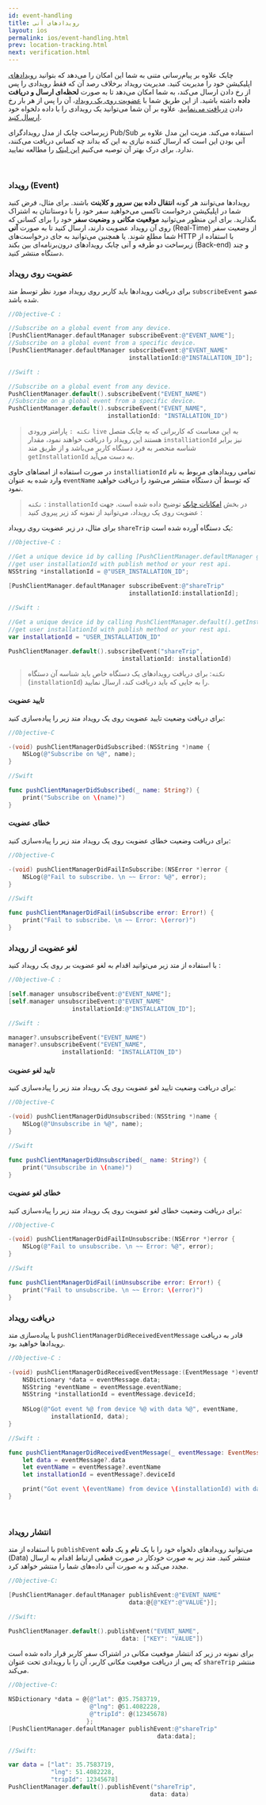 ```yaml
---
id: event-handling
title: رویدادهای آنی
layout: ios
permalink: ios/event-handling.html
prev: location-tracking.html
next: verification.html
---
```


چابک علاوه بر پیام‌رسانی متنی به شما این امکان را می‌دهد که بتوانید [رویدادهای](/ios/event-handling.html#رویداد-event) اپلیکیشن خود را مدیریت کنید. مدیریت رویداد برخلاف رصد آن که فقط رویدادی را پس از رخ دادن ارسال می‌کند، به شما امکان می‌دهد تا به صورت **لحظه‌ای ارسال و دریافت داده** داشته باشید. از این طریق شما با [عضویت روی یک رویداد](/ios/event-handling.html#عضویت-روی-رویداد)، آن را پس از هر بار رخ دادن [دریافت می‌نمایید](/ios/event-handling.html#دریافت-رویداد). علاوه بر آن شما می‌توانید یک رویدادی را با داده دلخواه خود [ارسال کنید](/android/event-handling.html#انتشار-رویداد).

زیرساخت چابک از مدل رویدادگرای Pub/Sub استفاده می‌کند. مزیت این مدل علاوه بر آنی بودن این است که ارسال کننده نیازی به این که بداند چه کسانی دریافت می‌کنند، ندارد. برای درک بهتر آن توصیه می‌کنیم [این لینک](https://en.wikipedia.org/wiki/Publish%E2%80%93subscribe_pattern) را مطالعه نمایید.

<Br>

### رویداد (Event)

رویدادها می‌توانند هر گونه **انتقال داده بین سرور و کلاینت** باشند. برای مثال، فرض کنید شما در اپلیکیشن درخواست تاکسی می‌خواهید سفر خود را با دوستانتان به اشتراک بگذارید. برای این منظور می‌توانید **موقعیت مکانی** و **وضعیت سفر** خود را برای کسانی که روی آن رویداد عضویت دارند، ارسال کنید تا به صورت **آنی‌** (Real-Time) از وضعیت سفر شما مطلع شوند. یا همچنین می‌توانید به جای درخواست‌های HTTP با استفاده از زیرساخت دو طرفه و آنی چابک رویدادهای درون‌برنامه‌ای بین بکند (Back-end) و چند دستگاه منتشر کنید.  

###  عضویت روی رویداد

برای دریافت رویدادها باید کاربر روی رویداد مورد نظر توسط متد `subscribeEvent` عضو شده باشد.

```objectivec 
//Objective-C :

//Subscribe on a global event from any device.  
[PushClientManager.defaultManager subscribeEvent:@"EVENT_NAME"];
//Subscribe on a global event from a specific device.  
[PushClientManager.defaultManager subscribeEvent:@"EVENT_NAME"
                                  installationId:@"INSTALLATION_ID"];
```
``` swift
//Swift :

//Subscribe on a global event from any device.  
PushClientManager.default().subscribeEvent("EVENT_NAME")
//Subscribe on a global event from a specific device.  
PushClientManager.default().subscribeEvent("EVENT_NAME",
                            installationId: "INSTALLATION_ID")
```
> `نکته :` پارامتر ورودی `live` به این معناست که کاربرانی که به چابک متصل هستند این رویداد را دریافت خواهند نمود، مقدار `installiationId`  نیز برابر شناسه منحصر به فرد دستگاه کاربر می‌باشد و از طریق متد  `getInstallationId` به دست می‌آید.

در صورت استفاده از امضاهای حاوی `installiationId` تمامی رویدادهای مربوط به نام وارد شده به عنوان `eventName` که توسط آن دستگاه منتشر می‌شود را دریافت خواهید نمود.
> `نکته` : `installationId` در بخش [امکانات‌ چابک](/ios/features.html) توضیح داده شده است.
جهت عضویت روی یک رویداد، می‌توانید از نمونه کد زیر پیروی کنید :

برای مثال، در زیر عضویت روی رویداد `shareTrip` یک دستگاه آورده شده است:

```objectivec 
//Objective-C :

//Get a unique device id by calling [PushClientManager.defaultManager getInstallationId];
//get user installationId with publish method or your rest api.
NSString *installationId = @"USER_INSTALLATION_ID";
    
[PushClientManager.defaultManager subscribeEvent:@"shareTrip"
                                  installationId:installationId];
```
``` swift
//Swift :

//Get a unique device id by calling PushClientManager.default().getInstallationId();
//get user installationId with publish method or your rest api.
var installationId = "USER_INSTALLATION_ID"

PushClientManager.default().subscribeEvent("shareTrip",
                                installationId: installationId)
```
> `نکته`: برای دریافت رویدادهای یک دستگاه خاص باید شناسه آن دستگاه (`installationId`) را به جایی که باید دریافت کند، ارسال نمایید.

#### تایید عضویت

برای دریافت وضعیت تایید عضویت روی یک رویداد متد زیر را پیاده‌سازی کنید:

```objectivec
//Objective-C

-(void) pushClientManagerDidSubscribed:(NSString *)name {
    NSLog(@"Subscribe on %@", name);
}
```
```swift
//Swift

func pushClientManagerDidSubscribed(_ name: String?) {
    print("Subscribe on \(name)")
}
```

#### خطای عضویت

برای دریافت وضعیت خطای عضویت روی یک رویداد متد زیر را پیاده‌سازی کنید:

```objectivec
//Objective-C

-(void) pushClientManagerDidFailInSubscribe:(NSError *)error {
    NSLog(@"Fail to subscribe. \n ~~ Error: %@", error);
}
```
```swift
//Swift

func pushClientManagerDidFail(inSubscribe error: Error!) {
    print("Fail to subscribe. \n ~~ Error: \(error)")
}
```
### لغو عضویت از رویداد

با استفاده از متد زیر می‌توانید اقدام به لغو عضویت بر روی یک رویداد کنید :

```objectivec 
//Objective-C :

[self.manager unsubscribeEvent:@"EVENT_NAME"];
[self.manager unsubscribeEvent:@"EVENT_NAME"
                  installationId:@"INSTALLATION_ID"];
```

```swift
//Swift :

manager?.unsubscribeEvent("EVENT_NAME")
manager?.unsubscribeEvent("EVENT_NAME",
               installationId: "INSTALLATION_ID") 
```

#### تایید  لغو عضویت

برای دریافت وضعیت تایید لغو عضویت روی یک رویداد متد زیر را پیاده‌سازی کنید:

```objectivec
//Objective-C

-(void) pushClientManagerDidUnsubscribed:(NSString *)name {
    NSLog(@"Unsubscribe in %@", name);
}
```
```swift
//Swift

func pushClientManagerDidUnsubscribed(_ name: String?) {
    print("Unsubscribe in \(name)")
}
```

#### خطای لغو عضویت

برای دریافت وضعیت خطای لغو عضویت روی یک رویداد متد زیر را پیاده‌سازی کنید:

```objectivec
//Objective-C

-(void) pushClientManagerDidFailInUnsubscribe:(NSError *)error {
    NSLog(@"Fail to unsubscribe. \n ~~ Error: %@", error);
}
```
```swift
//Swift

func pushClientManagerDidFail(inUnsubscribe error: Error!) {
    print("Fail to unsubscribe. \n ~~ Error: \(error)")
}
```

### دریافت رویداد

با پیاده‌سازی متد `pushClientManagerDidReceivedEventMessage` قادر به دریافت رویدادها خواهید بود. 

```objectivec
//Objective-C :

-(void) pushClientManagerDidReceivedEventMessage:(EventMessage *)eventMessage{
    NSDictionary *data = eventMessage.data;
    NSString *eventName = eventMessage.eventName;
    NSString *installationId = eventMessage.deviceId;
    
    NSLog(@"Got event %@ from device %@ with data %@", eventName,
            installationId, data);
}
```
``` swift
//Swift :

func pushClientManagerDidReceivedEventMessage(_ eventMessage: EventMessage!) {
    let data = eventMessage?.data
    let eventName = eventMessage?.eventName
    let installationId = eventMessage?.deviceId

    print("Got event \(eventName) from device \(installationId) with data \(data)")
}
```

<Br>

### انتشار رویداد

با استفاده از متد `publishEvent` می‌توانید رویدادهای دلخواه خود را با یک **نام** و یک **داده** (Data) منتشر کنید. متد زیر به صورت خودکار در صورت قطعی ارتباط اقدام به ارسال مجدد می‌کند و به صورت آنی داده‌های شما را منتشر خواهد کرد. 

```objectivec
//Objective-C:

[PushClientManager.defaultManager publishEvent:@"EVENT_NAME"
                                  data:@{@"KEY":@"VALUE"}];
```
```swift
//Swift:

PushClientManager.default().publishEvent("EVENT_NAME", 
                                data: ["KEY": "VALUE"])
```

برای نمونه در زیر کد انتشار موقعیت مکانی در اشتراک سفر کاربر قرار داده شده است که پس از دریافت موقعیت مکانی کاربر، آن را با رویدادی تحت عنوان `shareTrip` منتشر می‌کند.

```objectivec
//Objective-C:

NSDictionary *data = @{@"lat": @35.7583719,
                       @"lng": @51.4082228,
                       @"tripId": @(12345678)
                      };
[PushClientManager.defaultManager publishEvent:@"shareTrip"
                                          data:data];
```
```swift
//Swift:

var data = ["lat": 35.7583719,
            "lng": 51.4082228,
            "tripId": 12345678]
PushClientManager.default().publishEvent("shareTrip",
                                        data: data)
```
